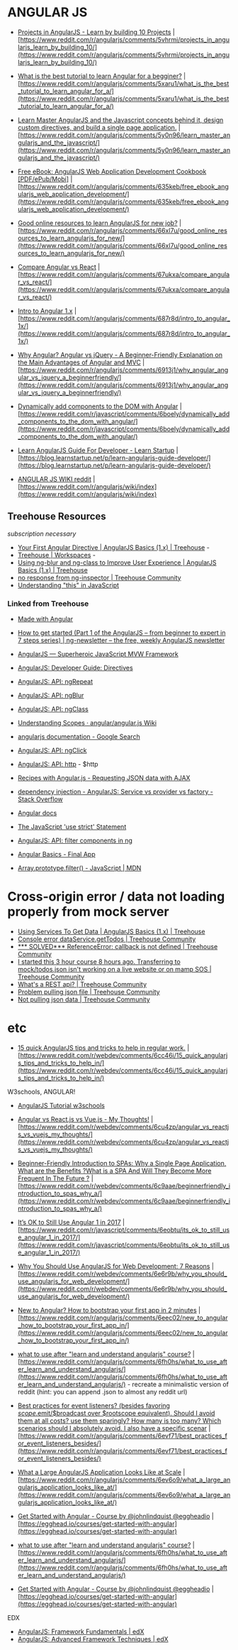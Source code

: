 # ANGULAR JS

* [Projects in AngularJS - Learn by building 10 Projects](https://www.reddit.com/r/angularjs/comments/5vhrmi/projects_in_angularjs_learn_by_building_10/) | [https://www.reddit.com/r/angularjs/comments/5vhrmi/projects_in_angularjs_learn_by_building_10/](https://www.reddit.com/r/angularjs/comments/5vhrmi/projects_in_angularjs_learn_by_building_10/)
* [What is the best tutorial to learn Angular for a begginer?](https://www.reddit.com/r/angularjs/comments/5xaru1/what_is_the_best_tutorial_to_learn_angular_for_a/) | [https://www.reddit.com/r/angularjs/comments/5xaru1/what_is_the_best_tutorial_to_learn_angular_for_a/](https://www.reddit.com/r/angularjs/comments/5xaru1/what_is_the_best_tutorial_to_learn_angular_for_a/)
* [Learn Master AngularJS and the Javascript concepts behind it, design custom directives, and build a single page application.](https://www.reddit.com/r/angularjs/comments/5y0n96/learn_master_angularjs_and_the_javascript/) | [https://www.reddit.com/r/angularjs/comments/5y0n96/learn_master_angularjs_and_the_javascript/](https://www.reddit.com/r/angularjs/comments/5y0n96/learn_master_angularjs_and_the_javascript/)
* [Free eBook: AngularJS Web Application Development Cookbook [PDF/ePub/Mobi]](https://www.reddit.com/r/angularjs/comments/635keb/free_ebook_angularjs_web_application_development/) | [https://www.reddit.com/r/angularjs/comments/635keb/free_ebook_angularjs_web_application_development/](https://www.reddit.com/r/angularjs/comments/635keb/free_ebook_angularjs_web_application_development/)
* [Good online resources to learn AngularJS for new job?](https://www.reddit.com/r/angularjs/comments/66xl7u/good_online_resources_to_learn_angularjs_for_new/) | [https://www.reddit.com/r/angularjs/comments/66xl7u/good_online_resources_to_learn_angularjs_for_new/](https://www.reddit.com/r/angularjs/comments/66xl7u/good_online_resources_to_learn_angularjs_for_new/)
* [Compare Angular vs React](https://www.reddit.com/r/angularjs/comments/67ukxa/compare_angular_vs_react/) | [https://www.reddit.com/r/angularjs/comments/67ukxa/compare_angular_vs_react/](https://www.reddit.com/r/angularjs/comments/67ukxa/compare_angular_vs_react/)
* [Intro to Angular 1.x](https://www.reddit.com/r/angularjs/comments/687r8d/intro_to_angular_1x/) | [https://www.reddit.com/r/angularjs/comments/687r8d/intro_to_angular_1x/](https://www.reddit.com/r/angularjs/comments/687r8d/intro_to_angular_1x/)
* [Why Angular? Angular vs jQuery - A Beginner-Friendly Explanation on the Main Advantages of Angular and MVC](https://www.reddit.com/r/angularjs/comments/6913j1/why_angular_angular_vs_jquery_a_beginnerfriendly/) | [https://www.reddit.com/r/angularjs/comments/6913j1/why_angular_angular_vs_jquery_a_beginnerfriendly/](https://www.reddit.com/r/angularjs/comments/6913j1/why_angular_angular_vs_jquery_a_beginnerfriendly/)
* [Dynamically add components to the DOM with Angular](https://www.reddit.com/r/javascript/comments/6boely/dynamically_add_components_to_the_dom_with_angular/) | [https://www.reddit.com/r/javascript/comments/6boely/dynamically_add_components_to_the_dom_with_angular/](https://www.reddit.com/r/javascript/comments/6boely/dynamically_add_components_to_the_dom_with_angular/)

* [Learn AngularJS Guide For Developer - Learn Startup](https://blog.learnstartup.net/p/learn-angularjs-guide-developer/) | [https://blog.learnstartup.net/p/learn-angularjs-guide-developer/](https://blog.learnstartup.net/p/learn-angularjs-guide-developer/)
* [ANGULAR JS WIKI reddit](https://www.reddit.com/r/angularjs/wiki/index) | [https://www.reddit.com/r/angularjs/wiki/index](https://www.reddit.com/r/angularjs/wiki/index)

## Treehouse Resources
*subscription necessary*

* [Your First Angular Directive | AngularJS Basics (1.x) | Treehouse](https://teamtreehouse.com/library/your-first-angular-directive) -
* [Treehouse | Workspaces](https://teamtreehouse.com/workspaces) -
* [Using ng-blur and ng-class to Improve User Experience | AngularJS Basics (1.x) | Treehouse](https://teamtreehouse.com/library/using-ngblur-and-ngclass-to-improve-user-experience)
* [no response from ng-inspector | Treehouse Community](https://teamtreehouse.com/community/no-response-from-nginspector)
* [Understanding "this" in JavaScript](https://teamtreehouse.com/library/understanding-this-in-javascript)

### Linked from Treehouse
* [Made with Angular](https://www.madewithangular.com/)
* [How to get started (Part 1 of the AngularJS – from beginner to expert in 7 steps series) | ng-newsletter – the free, weekly AngularJS newsletter](http://www.ng-newsletter.com/posts/beginner2expert-how_to_start.html)
* [AngularJS — Superheroic JavaScript MVW Framework](https://angularjs.org/)
* [AngularJS: Developer Guide: Directives](https://docs.angularjs.org/guide/directive)

* [AngularJS: API: ngRepeat](https://docs.angularjs.org/api/ng/directive/ngRepeat)
* [AngularJS: API: ngBlur](https://docs.angularjs.org/api/ng/directive/ngBlur)
* [AngularJS: API: ngClass](https://docs.angularjs.org/api/ng/directive/ngClass)
* [Understanding Scopes · angular/angular.js Wiki](https://github.com/angular/angular.js/wiki/Understanding-Scopes)
* [angularjs documentation - Google Search](https://www.google.com/search?q=angularjs&rlz=1C5CHFA_enUS579US579&oq=angularjs&aqs=chrome..69i57j69i65l3j0l2.1414j0j7&sourceid=chrome&ie=UTF-8#newwindow=1&q=angularjs+documentation)
* [AngularJS: API: ngClick](https://docs.angularjs.org/api/ng/directive/ngClick)
* [AngularJS: API: http](https://docs.angularjs.org/api/ng/service/$http) - $http
* [Recipes with Angular.js - Requesting JSON data with AJAX](http://fdietz.github.io/recipes-with-angular-js/consuming-external-services/requesting-json-data-with-ajax.html)
* [dependency injection - AngularJS: Service vs provider vs factory - Stack Overflow](https://stackoverflow.com/questions/15666048/angularjs-service-vs-provider-vs-factory)

* [Angular docs](https://docs.angularjs.org/api/ng/directive/ngRepeat)
* [The JavaScript 'use strict' Statement](https://teamtreehouse.com/library/the-javascript-use-strict-statement)
* [AngularJS: API: filter components in ng](https://docs.angularjs.org/api/ng/filter/)

* [Angular Basics - Final App](https://w.trhou.se/6l799nn93n)
* [Array.prototype.filter() - JavaScript | MDN](https://developer.mozilla.org/en-US/docs/Web/JavaScript/Reference/Global_Objects/Array/filter?v=control)

# Cross-origin error / data not loading properly from mock server
* [Using Services To Get Data | AngularJS Basics (1.x) | Treehouse](https://teamtreehouse.com/library/using-services-to-get-data)
* [Console error dataService.getTodos | Treehouse Community](https://teamtreehouse.com/community/console-error-dataservicegettodos)
* [*** SOLVED*** ReferenceError: callback is not defined | Treehouse Community](https://teamtreehouse.com/community/-solved-referenceerror-callback-is-not-defined)
* [I started this 3 hour course 8 hours ago. Transferring to mock/todos.json isn't working on a live website or on mamp SOS | Treehouse Community](https://teamtreehouse.com/community/i-started-this-3-hour-course-8-hours-ago-transferring-to-mocktodosjson-isnt-working-on-a-live-website-or-on-mamp-sos)
* [What's a REST api? | Treehouse Community](https://teamtreehouse.com/community/whats-a-rest-api)
* [Problem pulling json file | Treehouse Community](https://teamtreehouse.com/community/problem-pulling-json-file)
* [Not pulling json data | Treehouse Community](https://teamtreehouse.com/community/not-pulling-json-data)

# etc
* [15 quick AngularJS tips and tricks to help in regular work.](https://www.reddit.com/r/webdev/comments/6cc46i/15_quick_angularjs_tips_and_tricks_to_help_in/) | [https://www.reddit.com/r/webdev/comments/6cc46i/15_quick_angularjs_tips_and_tricks_to_help_in/](https://www.reddit.com/r/webdev/comments/6cc46i/15_quick_angularjs_tips_and_tricks_to_help_in/)

W3schools, ANGULAR!
* [AngularJS Tutorial w3schools](https://www.w3schools.com/angular/default.asp)

* [Angular vs React.js vs Vue.js - My Thoughts!](https://www.reddit.com/r/webdev/comments/6cu4zp/angular_vs_reactjs_vs_vuejs_my_thoughts/) | [https://www.reddit.com/r/webdev/comments/6cu4zp/angular_vs_reactjs_vs_vuejs_my_thoughts/](https://www.reddit.com/r/webdev/comments/6cu4zp/angular_vs_reactjs_vs_vuejs_my_thoughts/)

* [Beginner-Friendly Introduction to SPAs: Why a Single Page Application, What are the Benefits ?What is a SPA And Will They Become More Frequent In The Future ?](https://www.reddit.com/r/webdev/comments/6c9aae/beginnerfriendly_introduction_to_spas_why_a/) | [https://www.reddit.com/r/webdev/comments/6c9aae/beginnerfriendly_introduction_to_spas_why_a/](https://www.reddit.com/r/webdev/comments/6c9aae/beginnerfriendly_introduction_to_spas_why_a/)

* [It’s OK to Still Use Angular 1 in 2017](https://www.reddit.com/r/javascript/comments/6eobtu/its_ok_to_still_use_angular_1_in_2017/) | [https://www.reddit.com/r/javascript/comments/6eobtu/its_ok_to_still_use_angular_1_in_2017/](https://www.reddit.com/r/javascript/comments/6eobtu/its_ok_to_still_use_angular_1_in_2017/)

* [Why You Should Use AngularJS for Web Development: 7 Reasons](https://www.reddit.com/r/webdev/comments/6e6r9b/why_you_should_use_angularjs_for_web_development/) | [https://www.reddit.com/r/webdev/comments/6e6r9b/why_you_should_use_angularjs_for_web_development/](https://www.reddit.com/r/webdev/comments/6e6r9b/why_you_should_use_angularjs_for_web_development/)

* [New to Angular? How to bootstrap your first app in 2 minutes](https://www.reddit.com/r/angularjs/comments/6eec02/new_to_angular_how_to_bootstrap_your_first_app_in/) | [https://www.reddit.com/r/angularjs/comments/6eec02/new_to_angular_how_to_bootstrap_your_first_app_in/](https://www.reddit.com/r/angularjs/comments/6eec02/new_to_angular_how_to_bootstrap_your_first_app_in/)

* [what to use after \"learn and understand angularjs\" course?](https://www.reddit.com/r/angularjs/comments/6fh0hs/what_to_use_after_learn_and_understand_angularjs/) | [https://www.reddit.com/r/angularjs/comments/6fh0hs/what_to_use_after_learn_and_understand_angularjs/](https://www.reddit.com/r/angularjs/comments/6fh0hs/what_to_use_after_learn_and_understand_angularjs/) - recreate a minimalistic version of reddit (hint: you can append .json to almost any reddit url)

* [Best practices for event listeners? (besides favoring $scope.$emit/$broadcast over $rootscope equivalent). Should I avoid them at all costs? use them sparingly? How many is too many? Which scenarios should I absolutely avoid. I also have a specific scenar](https://www.reddit.com/r/angularjs/comments/6evf71/best_practices_for_event_listeners_besides/) | [https://www.reddit.com/r/angularjs/comments/6evf71/best_practices_for_event_listeners_besides/](https://www.reddit.com/r/angularjs/comments/6evf71/best_practices_for_event_listeners_besides/)

* [What a Large AngularJS Application Looks Like at Scale](https://www.reddit.com/r/angularjs/comments/6ev6o9/what_a_large_angularjs_application_looks_like_at/) | [https://www.reddit.com/r/angularjs/comments/6ev6o9/what_a_large_angularjs_application_looks_like_at/](https://www.reddit.com/r/angularjs/comments/6ev6o9/what_a_large_angularjs_application_looks_like_at/)

* [Get Started with Angular - Course by @johnlindquist @eggheadio](https://egghead.io/courses/get-started-with-angular) | [https://egghead.io/courses/get-started-with-angular](https://egghead.io/courses/get-started-with-angular)

* [what to use after \"learn and understand angularjs\" course?](https://www.reddit.com/r/angularjs/comments/6fh0hs/what_to_use_after_learn_and_understand_angularjs/) | [https://www.reddit.com/r/angularjs/comments/6fh0hs/what_to_use_after_learn_and_understand_angularjs/](https://www.reddit.com/r/angularjs/comments/6fh0hs/what_to_use_after_learn_and_understand_angularjs/)

* [Get Started with Angular - Course by @johnlindquist @eggheadio](https://egghead.io/courses/get-started-with-angular) | [https://egghead.io/courses/get-started-with-angular](https://egghead.io/courses/get-started-with-angular)

EDX
* [AngularJS: Framework Fundamentals | edX](https://www.edx.org/course/angularjs-framework-fundamentals-microsoft-dev220x-0)
* [AngularJS: Advanced Framework Techniques | edX](https://www.edx.org/course/angularjs-advanced-framework-techniques-microsoft-dev221x-0)
